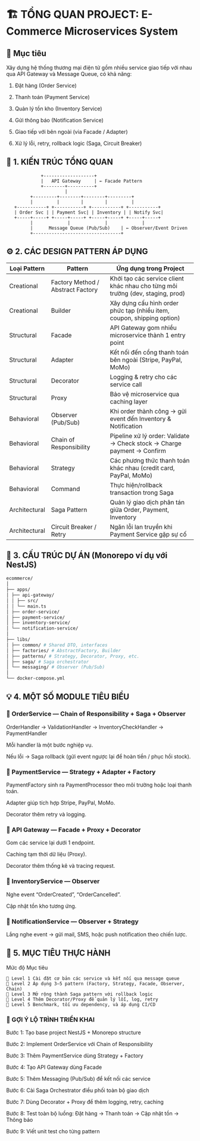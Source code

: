 # 🏗️ TỔNG QUAN PROJECT: E-Commerce Microservices System

## 🎯 Mục tiêu

Xây dựng hệ thống thương mại điện tử gồm nhiều service giao tiếp với nhau qua API Gateway và Message Queue, có khả năng:

1. Đặt hàng (Order Service)

2. Thanh toán (Payment Service)

3. Quản lý tồn kho (Inventory Service)

4. Gửi thông báo (Notification Service)

5. Giao tiếp với bên ngoài (via Facade / Adapter)

6. Xử lý lỗi, retry, rollback logic (Saga, Circuit Breaker)

## 🧩 1. KIẾN TRÚC TỔNG QUAN

                 +-------------------+
                 |   API Gateway     | ← Facade Pattern
                 +--------+----------+
                          |
             +---------+--------+--------+---------+
             |         |        |        |         |
       +-----------+ +-----------+ +-----------+ +-----------+
       | Order Svc | | Payment Svc| | Inventory | | Notify Svc|
       +-----+-----+ +-----+-----+ +-----+-----+ +-----+-----+
             |             |             |             |
             |      Message Queue (Pub/Sub)    | ← Observer/Event Driven
             +---------------------------------+

## ⚙️ 2. CÁC DESIGN PATTERN ÁP DỤNG

| Loại Pattern  | Pattern                           | Ứng dụng trong Project                                                         |
| ------------- | --------------------------------- | ------------------------------------------------------------------------------ |
| Creational    | Factory Method / Abstract Factory | Khởi tạo các service client khác nhau cho từng môi trường (dev, staging, prod) |
| Creational    | Builder                           | Xây dựng cấu hình order phức tạp (nhiều item, coupon, shipping option)         |
| Structural    | Facade                            | API Gateway gom nhiều microservice thành 1 entry point                         |
| Structural    | Adapter                           | Kết nối đến cổng thanh toán bên ngoài (Stripe, PayPal, MoMo)                   |
| Structural    | Decorator                         | Logging & retry cho các service call                                           |
| Structural    | Proxy                             | Bảo vệ microservice qua caching layer                                          |
| Behavioral    | Observer (Pub/Sub)                | Khi order thành công → gửi event đến Inventory & Notification                  |
| Behavioral    | Chain of Responsibility           | Pipeline xử lý order: Validate → Check stock → Charge payment → Confirm        |
| Behavioral    | Strategy                          | Các phương thức thanh toán khác nhau (credit card, PayPal, MoMo)               |
| Behavioral    | Command                           | Thực hiện/rollback transaction trong Saga                                      |
| Architectural | Saga Pattern                      | Quản lý giao dịch phân tán giữa Order, Payment, Inventory                      |
| Architectural | Circuit Breaker / Retry           | Ngăn lỗi lan truyền khi Payment Service gặp sự cố                              |

## 🧱 3. CẤU TRÚC DỰ ÁN (Monorepo ví dụ với NestJS)

```bash
ecommerce/
│
├── apps/
│ ├── api-gateway/
│ │ ├── src/
│ │ └── main.ts
│ ├── order-service/
│ ├── payment-service/
│ ├── inventory-service/
│ └── notification-service/
│
├── libs/
│ ├── common/ # Shared DTO, interfaces
│ ├── factories/ # AbstractFactory, Builder
│ ├── patterns/ # Strategy, Decorator, Proxy, etc.
│ ├── saga/ # Saga orchestrator
│ └── messaging/ # Observer (Pub/Sub)
│
└── docker-compose.yml
```

## 💡 4. MỘT SỐ MODULE TIÊU BIỂU

### 🔹 OrderService — Chain of Responsibility + Saga + Observer

OrderHandler → ValidationHandler → InventoryCheckHandler → PaymentHandler

Mỗi handler là một bước nghiệp vụ.

Nếu lỗi → Saga rollback (gửi event ngược lại để hoàn tiền / phục hồi stock).

### 🔹 PaymentService — Strategy + Adapter + Factory

PaymentFactory sinh ra PaymentProcessor theo môi trường hoặc loại thanh toán.

Adapter giúp tích hợp Stripe, PayPal, MoMo.

Decorator thêm retry và logging.

### 🔹 API Gateway — Facade + Proxy + Decorator

Gom các service lại dưới 1 endpoint.

Caching tạm thời dữ liệu (Proxy).

Decorator thêm thống kê và tracing request.

### 🔹 InventoryService — Observer

Nghe event “OrderCreated”, “OrderCancelled”.

Cập nhật tồn kho tương ứng.

### 🔹 NotificationService — Observer + Strategy

Lắng nghe event → gửi mail, SMS, hoặc push notification theo chiến lược.

## 🧠 5. MỤC TIÊU THỰC HÀNH

Mức độ Mục tiêu

```
🧩 Level 1 Cài đặt cơ bản các service và kết nối qua message queue
🧩 Level 2 Áp dụng 3–5 pattern (Factory, Strategy, Facade, Observer, Chain)
🧩 Level 3 Mở rộng thành Saga pattern với rollback logic
🧩 Level 4 Thêm Decorator/Proxy để quản lý lỗi, log, retry
🧩 Level 5 Benchmark, tối ưu dependency, và áp dụng CI/CD
```

### 🚀 GỢI Ý LỘ TRÌNH TRIỂN KHAI

Bước 1: Tạo base project NestJS + Monorepo structure

Bước 2: Implement OrderService với Chain of Responsibility

Bước 3: Thêm PaymentService dùng Strategy + Factory

Bước 4: Tạo API Gateway dùng Facade

Bước 5: Thêm Messaging (Pub/Sub) để kết nối các service

Bước 6: Cài Saga Orchestrator điều phối toàn bộ giao dịch

Bước 7: Dùng Decorator + Proxy để thêm logging, retry, caching

Bước 8: Test toàn bộ luồng: Đặt hàng → Thanh toán → Cập nhật tồn → Thông báo

Bước 9: Viết unit test cho từng pattern
